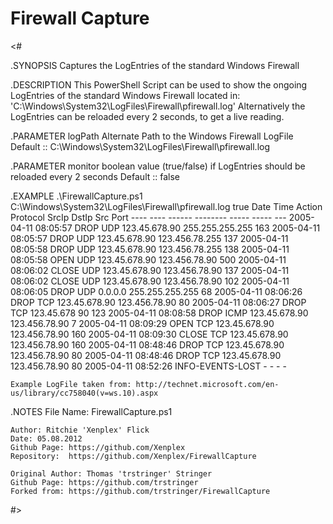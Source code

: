 Firewall Capture
==================

<#

.SYNOPSIS
    Captures the LogEntries of the standard Windows Firewall

.DESCRIPTION
    This PowerShell Script can be used to show the ongoing
    LogEntries of the standard Windows Firewall located in:
    'C:\Windows\System32\LogFiles\Firewall\pfirewall.log'
    Alternatively the LogEntries can be reloaded every 2 seconds,
    to get a live reading.
    
.PARAMETER logPath
    Alternate Path to the Windows Firewall LogFile
    Default :: C:\Windows\System32\LogFiles\Firewall\pfirewall.log

.PARAMETER monitor
    boolean value (true/false) if LogEntries should be reloaded every
    2 seconds
    Default :: false

.EXAMPLE
    .\FirewallCapture.ps1 C:\Windows\System32\LogFiles\Firewall\pfirewall.log true
    Date       Time     Action           Protocol   SrcIp         DstIp           Src Port
    ----       ----     ------           --------    -----         -----           ---
    2005-04-11 08:05:57 DROP             UDP      123.45.678.90 255.255.255.255     163
    2005-04-11 08:05:57 DROP             UDP      123.45.678.90 123.456.78.255      137
    2005-04-11 08:05:58 DROP             UDP      123.45.678.90 123.456.78.255      138
    2005-04-11 08:05:58 OPEN             UDP      123.45.678.90 123.456.78.90       500
    2005-04-11 08:06:02 CLOSE            UDP      123.45.678.90 123.456.78.90       137
    2005-04-11 08:06:02 CLOSE            UDP      123.45.678.90 123.456.78.90       102
    2005-04-11 08:06:05 DROP             UDP      0.0.0.0       255.255.255.255     68
    2005-04-11 08:06:26 DROP             TCP      123.45.678.90 123.456.78.90       80
    2005-04-11 08:06:27 DROP             TCP      123.45.678    90                  123
    2005-04-11 08:08:58 DROP             ICMP     123.45.678.90 123.456.78.90       7
    2005-04-11 08:09:29 OPEN             TCP      123.45.678.90 123.456.78.90       160
    2005-04-11 08:09:30 CLOSE            TCP      123.45.678.90 123.456.78.90       160
    2005-04-11 08:48:46 DROP             TCP      123.45.678.90 123.456.78.90       80
    2005-04-11 08:48:46 DROP             TCP      123.45.678.90 123.456.78.90       80
    2005-04-11 08:52:26 INFO-EVENTS-LOST -        -             -                   -

    Example LogFile taken from: http://technet.microsoft.com/en-us/library/cc758040(v=ws.10).aspx
    
.NOTES
    File Name: FirewallCapture.ps1
    
    Author: Ritchie 'Xenplex' Flick
    Date: 05.08.2012
    Github Page: https://github.com/Xenplex
    Repository:  https://github.com/Xenplex/FirewallCapture
    
    Original Author: Thomas 'trstringer' Stringer
    Github Page: https://github.com/trstringer
    Forked from: https://github.com/trstringer/FirewallCapture
#>